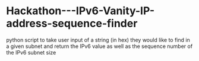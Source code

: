 # Hackathon---IPv6-Vanity-IP-address-sequence-finder
python script to take user input of a string (in hex) they would like to find in a given subnet and return the IPv6 value as well as the sequence number of the IPv6 subnet size
